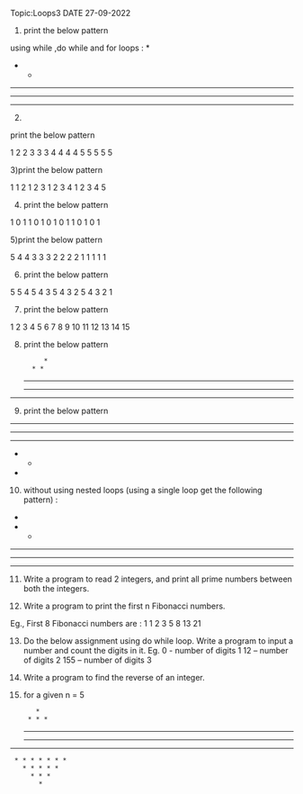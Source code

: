 Topic:Loops3                   DATE 27-09-2022

1) print the below pattern

using while ,do while and for loops :
*
* *
* * *
* * * *
* * * * *


2) 
print the below pattern

1
2 2
3 3 3
4 4 4 4
5 5 5 5 5


3)print the below pattern

1
1 2
1 2 3
1 2 3 4
1 2 3 4 5


4) print the below pattern

1
0 1
1 0 1
0 1 0 1
1 0 1 0 1


5)print the below pattern

5
4 4
3 3 3
2 2 2 2
1 1 1 1 1


6) print the below pattern

5
5 4
5 4 3
5 4 3 2
5 4 3 2 1


7) print the below pattern

1
2    3
4    5   6
7    8   9    10
11   12  13   14  15


8) print the below pattern

            *
         * *
      * * *
   * * * *
* * * * *


9) print the below pattern

 * * * * *
 * * * *
 * * *
 * *
 *


10) without using nested loops (using a single loop get the following pattern) :
*
* *
* * *
* * * *
* * * * *



11) Write a program to read 2 integers, and print all prime numbers between both the integers.



12) Write a program to print the first n Fibonacci numbers.

Eg., First 8 Fibonacci numbers are :
1  1  2  3  5  8  13  21



13)  Do the below assignment using do while loop.
Write a program to input a number and count the digits in it.
Eg.
0 - number of digits 1
12 – number of digits 2
155 – number of digits 3



14) Write a program to find the reverse of an integer.




15) for a given n = 5

           *
         * * *
       * * * * *
     * * * * * * *
   * * * * * * * * *
     * * * * * * *
       * * * * *
         * * *
           *
